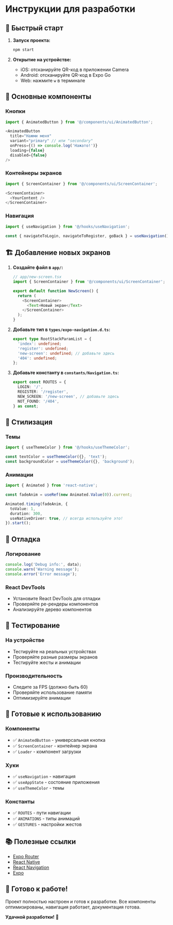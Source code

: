 # Инструкции для разработки

## 🚀 Быстрый старт

1. **Запуск проекта:**
   ```bash
   npm start
   ```

2. **Открытие на устройстве:**
   - iOS: отсканируйте QR-код в приложении Camera
   - Android: отсканируйте QR-код в Expo Go
   - Web: нажмите `w` в терминале

## 🎯 Основные компоненты

### Кнопки
```typescript
import { AnimatedButton } from '@/components/ui/AnimatedButton';

<AnimatedButton
  title="Нажми меня"
  variant="primary" // или "secondary"
  onPress={() => console.log('Нажато!')}
  loading={false}
  disabled={false}
/>
```

### Контейнеры экранов
```typescript
import { ScreenContainer } from '@/components/ui/ScreenContainer';

<ScreenContainer>
  <YourContent />
</ScreenContainer>
```

### Навигация
```typescript
import { useNavigation } from '@/hooks/useNavigation';

const { navigateToLogin, navigateToRegister, goBack } = useNavigation();
```

## 🏗 Добавление новых экранов

1. **Создайте файл в `app/`:**
   ```typescript
   // app/new-screen.tsx
   import { ScreenContainer } from '@/components/ui/ScreenContainer';
   
   export default function NewScreen() {
     return (
       <ScreenContainer>
         <Text>Новый экран</Text>
       </ScreenContainer>
     );
   }
   ```

2. **Добавьте тип в `types/expo-navigation.d.ts`:**
   ```typescript
   export type RootStackParamList = {
     'index': undefined;
     'register': undefined;
     'new-screen': undefined; // добавьте здесь
     '404': undefined;
   };
   ```

3. **Добавьте константу в `constants/Navigation.ts`:**
   ```typescript
   export const ROUTES = {
     LOGIN: '/',
     REGISTER: '/register',
     NEW_SCREEN: '/new-screen', // добавьте здесь
     NOT_FOUND: '/404',
   } as const;
   ```

## 🎨 Стилизация

### Темы
```typescript
import { useThemeColor } from '@/hooks/useThemeColor';

const textColor = useThemeColor({}, 'text');
const backgroundColor = useThemeColor({}, 'background');
```

### Анимации
```typescript
import { Animated } from 'react-native';

const fadeAnim = useRef(new Animated.Value(0)).current;

Animated.timing(fadeAnim, {
  toValue: 1,
  duration: 300,
  useNativeDriver: true, // всегда используйте это!
}).start();
```

## 🔧 Отладка

### Логирование
```typescript
console.log('Debug info:', data);
console.warn('Warning message');
console.error('Error message');
```

### React DevTools
- Установите React DevTools для отладки
- Проверяйте ре-рендеры компонентов
- Анализируйте дерево компонентов

## 📱 Тестирование

### На устройстве
- Тестируйте на реальных устройствах
- Проверяйте разные размеры экранов
- Тестируйте жесты и анимации

### Производительность
- Следите за FPS (должно быть 60)
- Проверяйте использование памяти
- Оптимизируйте анимации

## 🚀 Готовые к использованию

### Компоненты
- ✅ `AnimatedButton` - универсальная кнопка
- ✅ `ScreenContainer` - контейнер экрана
- ✅ `Loader` - компонент загрузки

### Хуки
- ✅ `useNavigation` - навигация
- ✅ `useAppState` - состояние приложения
- ✅ `useThemeColor` - темы

### Константы
- ✅ `ROUTES` - пути навигации
- ✅ `ANIMATIONS` - типы анимаций
- ✅ `GESTURES` - настройки жестов

## 📚 Полезные ссылки

- [Expo Router](https://docs.expo.dev/router/introduction/)
- [React Native](https://reactnative.dev/)
- [React Navigation](https://reactnavigation.org/)
- [Expo](https://docs.expo.dev/)

## 🎉 Готово к работе!

Проект полностью настроен и готов к разработке. Все компоненты оптимизированы, навигация работает, документация готова.

**Удачной разработки!** 🚀 